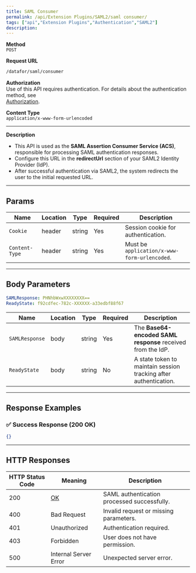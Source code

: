 ```yaml
---
title: SAML Consumer
permalink: /api/Extension Plugins/SAML2/saml consumer/
tags: ["api","Extension Plugins","Authentication","SAML2"]
description:
---
```


**Method**  
`POST`

**Request URL**
```html
/datafor/saml/consumer
```

**Authorization**  
Use of this API requires authentication. For details about the authentication method, see  
[Authorization](/api/index/#_5-authentication-security).

**Content Type**  
`application/x-www-form-urlencoded`

---

**Description**
- This API is used as the **SAML Assertion Consumer Service (ACS)**, responsible for processing SAML authentication responses.
- Configure this URL in the **redirectUrl** section of your SAML2 Identity Provider (IdP).
- After successful authentication via SAML2, the system redirects the user to the initial requested URL.

---

## **Params**

| Name          | Location | Type    | Required | Description |
|--------------|----------|---------|----------|-------------|
| `Cookie`     | header   | string  | Yes      | Session cookie for authentication. |
| `Content-Type` | header | string  | Yes      | Must be `application/x-www-form-urlencoded`. |

---

## **Body Parameters**

```yaml
SAMLResponse: PHNhbWxwXXXXXXXX==
ReadyState: f92cdfec-782c-XXXXXX-a33edbf88f67
```

| Name          | Location | Type    | Required | Description |
|--------------|----------|---------|----------|-------------|
| `SAMLResponse` | body   | string  | Yes      | The **Base64-encoded SAML response** received from the IdP. |
| `ReadyState`  | body   | string  | No       | A state token to maintain session tracking after authentication. |

---

## **Response Examples**

### ✅ Success Response (200 OK)
```json
{}
```

---

## **HTTP Responses**

| HTTP Status Code | Meaning                                                 | Description |
|------------------|---------------------------------------------------------|-------------|
| 200              | [OK](https://tools.ietf.org/html/rfc7231#section-6.3.1) | SAML authentication processed successfully. |
| 400              | Bad Request                                             | Invalid request or missing parameters. |
| 401              | Unauthorized                                            | Authentication required. |
| 403              | Forbidden                                               | User does not have permission. |
| 500              | Internal Server Error                                   | Unexpected server error. |